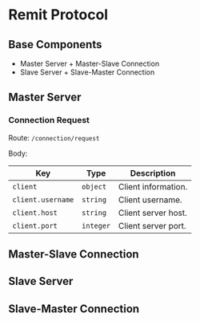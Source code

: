 # Remit Protocol

## Base Components

- Master Server + Master-Slave Connection
- Slave Server + Slave-Master Connection

## Master Server

### Connection Request

Route: `/connection/request`

Body:

| Key | Type | Description |
| --- | ---- | ----------- |
| `client` | `object` | Client information. |
| `client.username` | `string` | Client username. |
| `client.host` | `string` | Client server host. |
| `client.port` | `integer` | Client server port. |

## Master-Slave Connection

## Slave Server

## Slave-Master Connection
